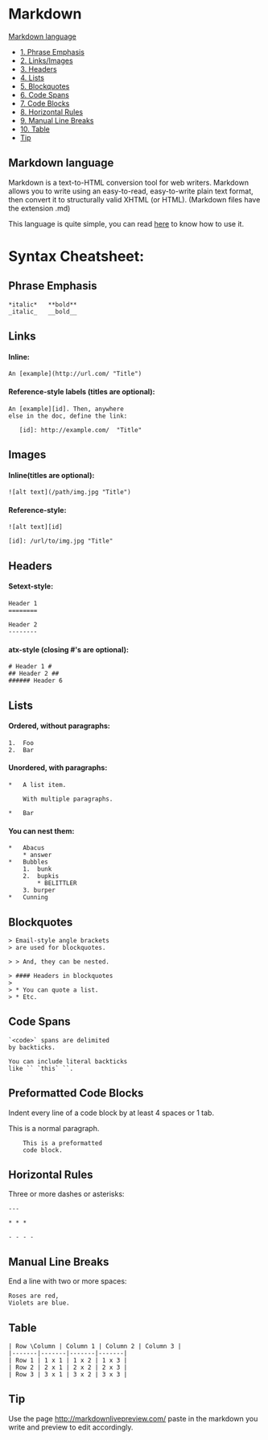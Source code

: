 # Markdown

[Markdown language](#langmarkdown)
- [1. Phrase Emphasis](#phrase)
- [2. Links/Images](#linkandimage)
- [3. Headers](#header)
- [4. Lists](#list)
- [5. Blockquotes](#blockquotes)
- [6. Code Spans](#codespans)
- [7. Code Blocks](#codeblocks)
- [8. Horizontal Rules](#horirule)
- [9. Manual Line Breaks](#manuline)
- [10. Table](#table)
- [Tip](#tip)


<a name="langmarkdown"></a>
## Markdown language

Markdown is a text-to-HTML conversion tool for web writers. Markdown allows you to write using an easy-to-read, easy-to-write plain text format, then convert it to structurally valid XHTML (or HTML). (Markdown files have the extension .md)

This language is quite simple, you can read [here](http://daringfireball.net/projects/markdown/syntax) to know how to use it.

# Syntax Cheatsheet:
<a name="phrase"></a>
## Phrase Emphasis
```
*italic*   **bold**
_italic_   __bold__
```
<a name="linkandimage"></a>
## Links
#### Inline:
`An [example](http://url.com/ "Title")`

#### Reference-style labels (titles are optional):
```
An [example][id]. Then, anywhere
else in the doc, define the link:

   [id]: http://example.com/  "Title"
```
## Images
#### Inline(titles are optional):
`![alt text](/path/img.jpg "Title")`

#### Reference-style:
```
![alt text][id]

[id]: /url/to/img.jpg "Title"
```
<a name="header"></a>
## Headers

#### Setext-style:
```
Header 1
========

Header 2
--------
```
#### atx-style (closing #'s are optional):
```
# Header 1 #
## Header 2 ##
###### Header 6
```
<a name="list"></a>
## Lists

#### Ordered, without paragraphs:

```
1.  Foo
2.  Bar
```

#### Unordered, with paragraphs:

```
*   A list item.

    With multiple paragraphs.

*   Bar
```
#### You can nest them:
```
*   Abacus
    * answer
*   Bubbles
    1.  bunk
    2.  bupkis 
        * BELITTLER
    3. burper
*   Cunning
```
<a name="blockquotes"></a>
## Blockquotes
```
> Email-style angle brackets
> are used for blockquotes.

> > And, they can be nested.

> #### Headers in blockquotes
> 
> * You can quote a list.
> * Etc.
```
<a name="codespans"></a>
## Code Spans
```
`<code>` spans are delimited
by backticks.

You can include literal backticks
like `` `this` ``.
```
<a name="codeblocks"></a>
## Preformatted Code Blocks
Indent every line of a code block by at least 4 spaces or 1 tab.

This is a normal paragraph.
```
    This is a preformatted
    code block.
```
<a name="horirule"></a>
## Horizontal Rules
Three or more dashes or asterisks:
```
---

* * *

- - - - 
```
<a name="manuline"></a>
## Manual Line Breaks
End a line with two or more spaces:
```
Roses are red,   
Violets are blue.
```

## Table

```
| Row \Column | Column 1 | Column 2 | Column 3 |
|-------|-------|-------|-------|
| Row 1 | 1 x 1 | 1 x 2 | 1 x 3 |
| Row 2 | 2 x 1 | 2 x 2 | 2 x 3 | 
| Row 3 | 3 x 1 | 3 x 2 | 3 x 3 | 
```

## Tip
Use the page http://markdownlivepreview.com/ paste in the markdown you write and preview to edit accordingly.



